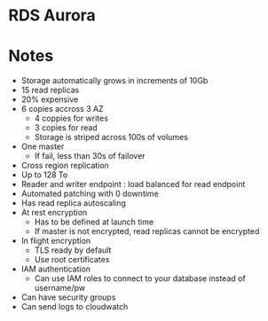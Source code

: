 # RDS Aurora

# Notes
* Storage automatically grows in increments of 10Gb
* 15 read replicas
* 20% expensive
* 6 copies accross 3 AZ
    * 4 coppies for writes
    * 3 copies for read
    * Storage is striped across 100s of volumes
* One master
    * If fail, less than 30s of failover
* Cross region replication
* Up to 128 To
* Reader and writer endpoint : load balanced for read endpoint
* Automated patching with 0 downtime
* Has read replica autoscaling
* At rest encryption
    * Has to be defined at launch time
    * If master is not encrypted, read replicas cannot be encrypted
* In flight encryption
    * TLS ready by default
    * Use root certificates
* IAM authentication
    * Can use IAM roles to connect to your database instead of username/pw
* Can have security groups
* Can send logs to cloudwatch
